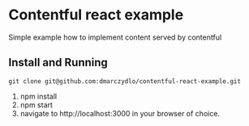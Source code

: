 # Contentful react example
Simple example how to implement content served by contentful

## Install and Running
`git clone git@github.com:dmarczydlo/contentful-react-example.git`


1. npm install
2. npm start
3. navigate to http://localhost:3000 in your browser of choice.
